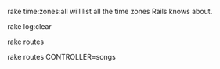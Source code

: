 rake time:zones:all will list all the time zones Rails knows about.

rake log:clear

rake routes

rake routes CONTROLLER=songs